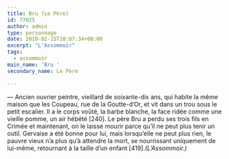 ```yaml
---
title: Bru (Le Père)
id: 77025
author: admin
type: personnage
date: 2010-02-15T10:07:34+00:00
excerpt: "L'Assommoir"
tags:
  - assommoir
main_name: 'Bru '
secondary_name: Le Père

---
```

— Ancien ouvrier peintre, vieillard de soixante-dix ans, qui habite la même maison que les Coupeau, rue de la Goutte-d&rsquo;Or, et vit dans un trou sous le petit escalier. Il a le corps voûté, la barbe blanche, la face ridée comme une vieille pomme, un air hébété [240]. Le père Bru a perdu ses trois fils en Crimée et maintenant, on le laisse mourir parce qu&rsquo;il ne peut plus tenir un outil. Gervaise a été bonne pour lui, mais lorsqu&rsquo;elle ne peut plus rien, le pauvre vieux n&rsquo;a plus qu&rsquo;à attendre la mort, se nourrissant uniquement de lui-même, retournant à la taille d&rsquo;un enfant [419]._(L&rsquo;Assommoir.)_